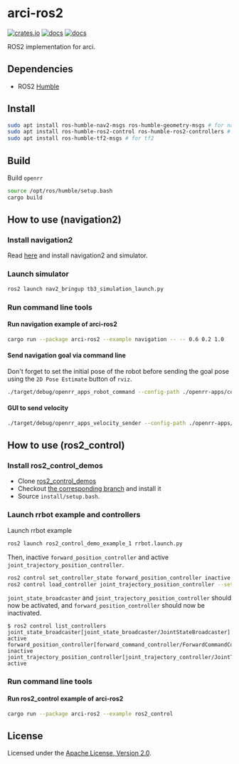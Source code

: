 # arci-ros2

[![crates.io](https://img.shields.io/crates/v/arci-ros2.svg?logo=rust)](https://crates.io/crates/arci-ros2) [![docs](https://docs.rs/arci-ros2/badge.svg)](https://docs.rs/arci-ros2) [![docs](https://img.shields.io/badge/docs-main-blue)](https://openrr.github.io/openrr/arci_ros2)

ROS2 implementation for arci.

## Dependencies

* ROS2 [Humble](https://docs.ros.org/en/humble/Installation.html)

## Install

```bash
sudo apt install ros-humble-nav2-msgs ros-humble-geometry-msgs # for navigation
sudo apt install ros-humble-ros2-control ros-humble-ros2-controllers # for ros2_control
sudo apt install ros-humble-tf2-msgs # for tf2
```

## Build

Build `openrr`

```bash
source /opt/ros/humble/setup.bash
cargo build
```

## How to use (navigation2)

### Install navigation2

Read [here](https://navigation.ros.org/getting_started/index.html) and install navigation2 and simulator.

### Launch simulator

```bash
ros2 launch nav2_bringup tb3_simulation_launch.py
```

### Run command line tools

#### Run navigation example of arci-ros2

```sh
cargo run --package arci-ros2 --example navigation -- -- 0.6 0.2 1.0
```

#### Send navigation goal via command line

Don't forget to set the initial pose of the robot before sending the goal pose using the `2D Pose Estimate` button of `rviz`.

```bash
./target/debug/openrr_apps_robot_command --config-path ./openrr-apps/config/turtlebot3_robot_client_config_ros2.toml send_navigation_goal -- -0.5 0.2 -1.5
```

#### GUI to send velocity

```bash
./target/debug/openrr_apps_velocity_sender --config-path ./openrr-apps/config/turtlebot3_robot_client_config_ros2.toml
```

## How to use (ros2_control)

### Install ros2_control_demos

* Clone [ros2_control_demos](https://github.com/ros-controls/ros2_control_demos)
* Checkout [the corresponding branch](https://github.com/ros-controls/ros2_control_demos/blob/HEAD/README.md#build-status) and install it
* Source `install/setup.bash`.

### Launch rrbot example and controllers

Launch rrbot example

```bash
ros2 launch ros2_control_demo_example_1 rrbot.launch.py
```

Then, inactive `forward_position_controller` and active `joint_trajectory_position_controller`.

```bash
ros2 control set_controller_state forward_position_controller inactive
ros2 control load_controller joint_trajectory_position_controller --set-state active
```

`joint_state_broadcaster` and `joint_trajectory_position_controller` should now be activated, and `forward_position_controller` should now be inactivated.

```console
$ ros2 control list_controllers
joint_state_broadcaster[joint_state_broadcaster/JointStateBroadcaster] active
forward_position_controller[forward_command_controller/ForwardCommandController] inactive
joint_trajectory_position_controller[joint_trajectory_controller/JointTrajectoryController] active
```

### Run command line tools

<!--
TODO: add usage of openrr-apps + ros2_control
-->

#### Run ros2_control example of arci-ros2

```sh
cargo run --package arci-ros2 --example ros2_control
```

## License

Licensed under the [Apache License, Version 2.0](https://github.com/openrr/openrr/blob/main/LICENSE).
